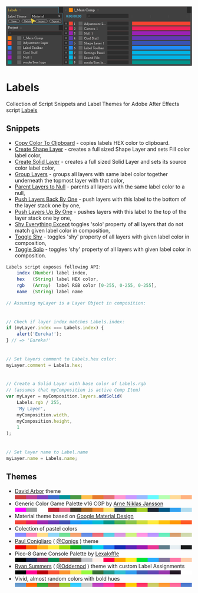 ![Clean SL](img/Themes.gif)

# Labels #

Collection of Script Snippets and Label Themes for Adobe After Effects script [Labels](https://aescripts.com/labels/)

## Snippets ##

* [Copy Color To Clipboard](Snippets/Copy%20Color%20To%20Clipboard.js) - copies labels HEX color to clipboard.
* [Create Shape Layer](Snippets/Create%20Shape%20Layer.js) - creates a full sized Shape Layer and sets Fill color label color,
* [Create Solid Layer](Snippets/Create%20Solid%20Layer.js) - creates a full sized Solid Layer and sets its source color label color,
* [Group Layers](Snippets/Group%20Layers.js) - groups all layers with same label color together underneath the topmost layer with that color,
* [Parent Layers to Null](Snippets/Parent%20Layers%20to%20Null.js) - parents all layers with the same label color to a null,
* [Push Layers Back By One](Snippets/Push%20Layers%20Back%20By%20One.js) - push layers with this label to the bottom of the layer stack one by one,
* [Push Layers Up By One](Snippets/Push%20Layers%20Up%20By%20One.js) - pushes layers with this label to the top of the layer stack one by one,
* [Shy Everything Except](Snippets/Shy%20Everything%20Except.js) toggles 'solo' property of all layers that do not match given label color in composition,
* [Toggle Shy](Snippets/Toggle%20Shy.js) - toggles 'shy' property of all layers with given label color in composition,
* [Toggle Solo](Snippets/Toggle%20Solo.js) - toggles 'shy' property of all layers with given label color in composition.

``` javascript
Labels script exposes following API:
    index (Number) label index,
    hex   (String) label HEX color,
    rgb   (Array)  label RGB color [0-255, 0-255, 0-255],
    name  (String) label name
```

``` javascript
// Assuming myLayer is a Layer Object in composition:


// Check if layer index matches Labels.index:
if (myLayer.index === Labels.index) {
    alert('Eureka!');
} // => 'Eureka!'


// Set layers comment to Labels.hex color:
myLayer.comment = Labels.hex;


// Create a Solid Layer with base color of Labels.rgb
// (assumes that myComposition is active Comp Item)
var myLayer = myComposition.layers.addSolid(
    Labels.rgb / 255,
    'My Layer',
    myComposition.width,
    myComposition.height,
    1
);


// Set layer name to Label.name
myLayer.name = Labels.name;
```

## Themes ##

* [David Arbor](https://vimeo.com/davidarbor) theme [![button](img/theme_david_arbor.png)](zip/Themes/David%20Arbor.theme.zip)
* Generic Color Game Palette v16 CGP by [Arne Niklas Jansson](http://androidarts.com/palette/16pal.htm) [![button](img/theme_generic_16_cgp.png)](zip/Themes/Generic%2016%20CGP.theme.zip)
* Material theme based on [Google Material Design](https://material.io) [![button](img/theme_material.png)](zip/Themes/Material.theme.zip)
* Colection of pastel colors [![button](img/theme_pastel.png)](zip/Themes/Pastel.theme.zip)
* [Paul Conigliaro](http://conigs.com) ( [@Conigs](https://twitter.com/conigs) ) theme [![button](img/theme_paul_conigliaro.png)](zip/Themes/Paul%20Conigliaro.theme.zip)
* Pico-8 Game Console Palette by [Lexaloffle](https://lexaloffle.com/pico-8.php) [![button](img/theme_pico8.png)](zip/Themes/Pico-8.theme.zip)
* [Ryan Summers](http://ryansummers.net) ( [@Oddernod](https://twitter.com/Oddernod) ) theme with custom Label Assignments [![button](img/theme_ryan_summers.png)](zip/Themes/Ryan%20Summers.theme.zip)
* Vivid, almost random colors with bold hues [![button](img/theme_vivid.png)](zip/Themes/Vivid.theme.zip)
